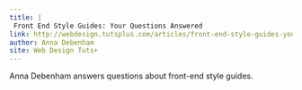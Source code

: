 ```yaml
---
title: |
 Front End Style Guides: Your Questions Answered
link: http://webdesign.tutsplus.com/articles/front-end-style-guides-your-questions-answered--cms-21088
author: Anna Debenham
site: Web Design Tuts+
---
```


Anna Debenham answers questions about front-end style guides.